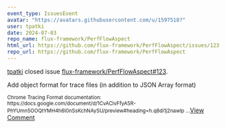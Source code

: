 ```yaml
---
event_type: IssuesEvent
avatar: "https://avatars.githubusercontent.com/u/1597518?"
user: tpatki
date: 2024-07-03
repo_name: flux-framework/PerfFlowAspect
html_url: https://github.com/flux-framework/PerfFlowAspect/issues/123
repo_url: https://github.com/flux-framework/PerfFlowAspect
---
```


<a href='https://github.com/tpatki' target='_blank'>tpatki</a> closed issue <a href='https://github.com/flux-framework/PerfFlowAspect/issues/123' target='_blank'>flux-framework/PerfFlowAspect#123</a>.

<p>Add object format for trace files (in addition to JSON Array format)</p><small>Chrome Tracing Format documentation: https://docs.google.com/document/d/1CvAClvFfyA5R-PhYUmn5OOQtYMH4h6I0nSsKchNAySU/preview#heading=h.q8di1j2nawlp ...</small><a href='https://github.com/flux-framework/PerfFlowAspect/issues/123' target='_blank'>View Comment</a>